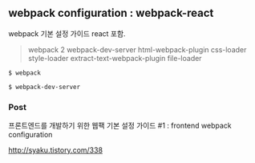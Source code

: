 ## webpack configuration : webpack-react

webpack 기본 설정 가이드 react 포함.

> webpack 2
webpack-dev-server
html-webpack-plugin
css-loader
style-loader
extract-text-webpack-plugin
file-loader

```
$ webpack

$ webpack-dev-server
```
### Post

프론트엔드를 개발하기 위한 웹팩 기본 설정 가이드 #1 : frontend webpack configuration

http://syaku.tistory.com/338